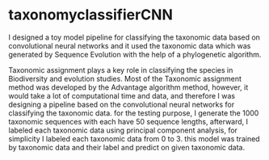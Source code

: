 # taxonomyclassifierCNN

I designed a toy model pipeline for classifying the taxonomic data based on convolutional neural networks and it used the taxonomic data which was generated by Sequence Evolution with the help of a phylogenetic algorithm.


Taxonomic assignment plays a key role in classifying the species in Biodiversity and evolution studies. Most of the Taxonomic assignment method was developed by the Advantage algorithm method, however, it would take a lot of computational time and data, and therefore I was designing a pipeline based on the convolutional neural networks for classifying the taxonomic data. for the testing purpose, I generate the 1000 taxonomic sequences with each have 50 sequence lengths, afterward, I labeled each taxonomic data using principal component analysis, for simplicity I labeled each taxonomic data from 0 to 3. this model was trained by taxonomic data and their label and predict on given taxonomic data.
